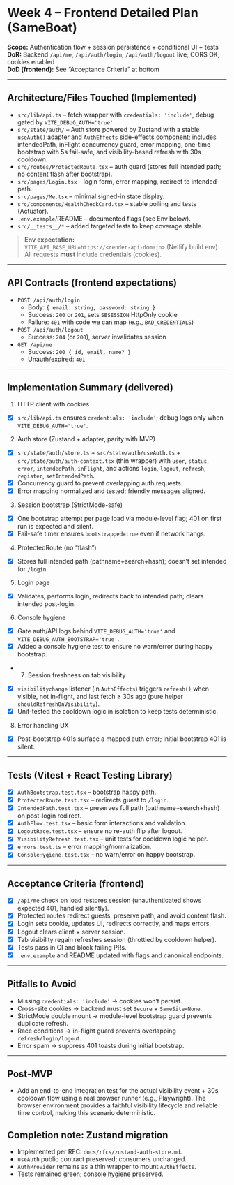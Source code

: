 # Week 4 – Frontend Detailed Plan (SameBoat)
**Scope:** Authentication flow + session persistence + conditional UI + tests  
**DoR:** Backend `/api/me`, `/api/auth/login`, `/api/auth/logout` live; CORS OK; cookies enabled  
**DoD (frontend):** See “Acceptance Criteria” at bottom

---

## Architecture/Files Touched (Implemented)

- `src/lib/api.ts` – fetch wrapper with `credentials: 'include'`, debug gated by `VITE_DEBUG_AUTH='true'`.
- `src/state/auth/` – Auth store powered by Zustand with a stable `useAuth()` adapter and `AuthEffects` side-effects component; includes intendedPath, inFlight concurrency guard, error mapping, one-time bootstrap with 5s fail-safe, and visibility-based refresh with 30s cooldown.
- `src/routes/ProtectedRoute.tsx` – auth guard (stores full intended path; no content flash after bootstrap).
- `src/pages/Login.tsx` – login form, error mapping, redirect to intended path.
- `src/pages/Me.tsx` – minimal signed-in state display.
- `src/components/HealthCheckCard.tsx` – stable polling and tests (Actuator).
- `.env.example`/README – documented flags (see Env below).
- `src/__tests__/*` – added targeted tests to keep coverage stable.

> **Env expectation:**  
> `VITE_API_BASE_URL=https://<render-api-domain>` (Netlify build env)  
> All requests **must** include credentials (cookies).

---

## API Contracts (frontend expectations)

- `POST /api/auth/login`  
  - Body: `{ email: string, password: string }`  
  - Success: `200` or `201`, sets `SBSESSION` HttpOnly cookie  
  - Failure: `401` with code we can map (e.g., `BAD_CREDENTIALS`)
- `POST /api/auth/logout`  
  - Success: `204` (or `200`), server invalidates session
- `GET /api/me`  
  - Success: `200 { id, email, name? }`  
  - Unauth/expired: `401`

---

## Implementation Summary (delivered)

1) HTTP client with cookies
- [x] `src/lib/api.ts` ensures `credentials: 'include'`; debug logs only when `VITE_DEBUG_AUTH='true'`.

2) Auth store (Zustand + adapter, parity with MVP)
- [x] `src/state/auth/store.ts` + `src/state/auth/useAuth.ts` + `src/state/auth/auth-context.tsx` (thin wrapper) with `user`, `status`, `error`, `intendedPath`, `inFlight`, and actions `login`, `logout`, `refresh`, `register`, `setIntendedPath`.
- [x] Concurrency guard to prevent overlapping auth requests.
- [x] Error mapping normalized and tested; friendly messages aligned.

3) Session bootstrap (StrictMode-safe)
- [x] One bootstrap attempt per page load via module-level flag; 401 on first run is expected and silent.
- [x] Fail-safe timer ensures `bootstrapped=true` even if network hangs.

4) ProtectedRoute (no “flash”)
- [x] Stores full intended path (pathname+search+hash); doesn’t set intended for `/login`.

5) Login page
- [x] Validates, performs login, redirects back to intended path; clears intended post-login.

6) Console hygiene
- [x] Gate auth/API logs behind `VITE_DEBUG_AUTH='true'` and `VITE_DEBUG_AUTH_BOOTSTRAP='true'`.
- [x] Added a console hygiene test to ensure no warn/error during happy bootstrap.

- 7) Session freshness on tab visibility
- [x] `visibilitychange` listener (in `AuthEffects`) triggers `refresh()` when visible, not in-flight, and last fetch ≥ 30s ago (pure helper `shouldRefreshOnVisibility`).
- [x] Unit-tested the cooldown logic in isolation to keep tests deterministic.

8) Error handling UX
- [x] Post-bootstrap 401s surface a mapped auth error; initial bootstrap 401 is silent.

---

## Tests (Vitest + React Testing Library)

- [x] `AuthBootstrap.test.tsx` – bootstrap happy path.
- [x] `ProtectedRoute.test.tsx` – redirects guest to `/login`.
- [x] `IntendedPath.test.tsx` – preserves full path (pathname+search+hash) on post-login redirect.
- [x] `AuthFlow.test.tsx` – basic form interactions and validation.
- [x] `LogoutRace.test.tsx` – ensure no re-auth flip after logout.
- [x] `VisibilityRefresh.test.tsx` – unit tests for cooldown logic helper.
- [x] `errors.test.ts` – error mapping/normalization.
- [x] `ConsoleHygiene.test.tsx` – no warn/error on happy bootstrap.

---

## Acceptance Criteria (frontend)

- [x] `/api/me` check on load restores session (unauthenticated shows expected 401, handled silently).
- [x] Protected routes redirect guests, preserve path, and avoid content flash.
- [x] Login sets cookie, updates UI, redirects correctly, and maps errors.
- [x] Logout clears client + server session.
- [x] Tab visibility regain refreshes session (throttled by cooldown helper).
- [x] Tests pass in CI and block failing PRs.
- [x] `.env.example` and README updated with flags and canonical endpoints.

---

## Pitfalls to Avoid

- Missing `credentials: 'include'` → cookies won’t persist.
- Cross-site cookies → backend must set `Secure` + `SameSite=None`.
- StrictMode double mount → module-level bootstrap guard prevents duplicate refresh.
- Race conditions → in-flight guard prevents overlapping `refresh/login/logout`.
- Error spam → suppress 401 toasts during initial bootstrap.

---

## Post‑MVP

- Add an end-to-end integration test for the actual visibility event + 30s cooldown flow using a real browser runner (e.g., Playwright). The browser environment provides a faithful visibility lifecycle and reliable time control, making this scenario deterministic.

## Completion note: Zustand migration

- Implemented per RFC: `docs/rfcs/zustand-auth-store.md`.
- `useAuth` public contract preserved; consumers unchanged.
- `AuthProvider` remains as a thin wrapper to mount `AuthEffects`.
- Tests remained green; console hygiene preserved.
